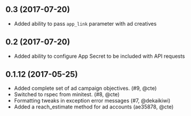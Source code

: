 ## 0.3 (2017-07-20)
 - Added ability to pass `app_link` parameter with ad creatives

## 0.2 (2017-07-20)
 - Added ability to configure App Secret to be included with API requests

## 0.1.12 (2017-05-25)
 - Added complete set of ad campaign objectives. (#9, @cte)
 - Switched to rspec from minitest. (#8, @cte)
 - Formatting tweaks in exception error messages (#7, @dekaikiwi)
 - Added a reach_estimate method for ad accounts (ae35878, @cte)
